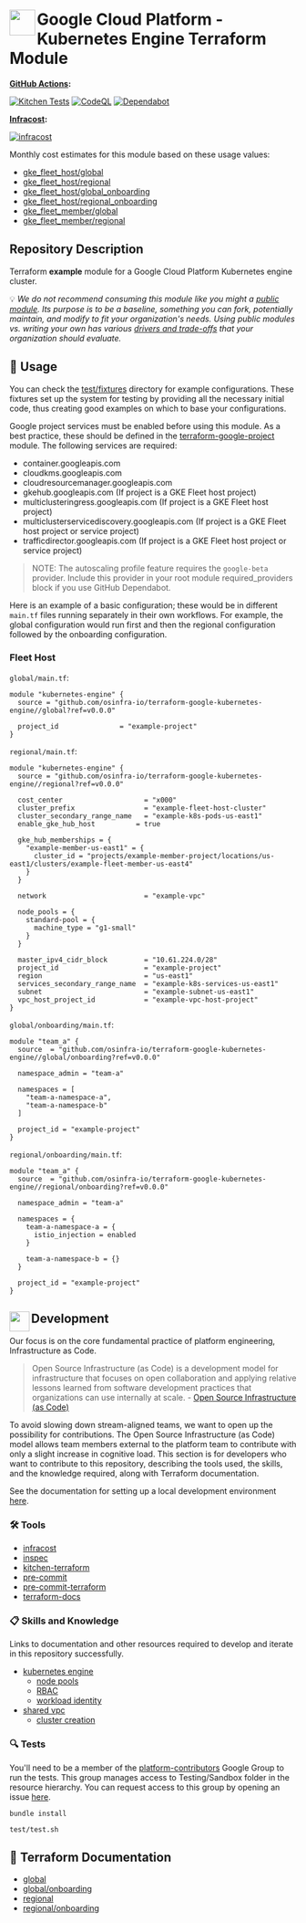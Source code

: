 # <img align="left" width="45" height="45" src="https://github.com/osinfra-io/terraform-google-kubernetes-engine/assets/1610100/38c94ec5-3cef-4716-9744-791d4df598ba"> Google Cloud Platform - Kubernetes Engine Terraform Module

**[GitHub Actions](https://github.com/osinfra-io/terraform-google-kubernetes-engine/actions):**

[![Kitchen Tests](https://github.com/osinfra-io/terraform-google-kubernetes-engine/actions/workflows/kitchen.yml/badge.svg)](https://github.com/osinfra-io/terraform-google-kubernetes-engine/actions/workflows/kitchen.yml) [![CodeQL](https://github.com/osinfra-io/terraform-google-kubernetes-engine/actions/workflows/github-code-scanning/codeql/badge.svg)](https://github.com/osinfra-io/terraform-google-kubernetes-engine/actions/workflows/github-code-scanning/codeql) [![Dependabot](https://github.com/osinfra-io/terraform-google-kubernetes-engine/actions/workflows/dependabot.yml/badge.svg)](https://github.com/osinfra-io/terraform-google-kubernetes-engine/actions/workflows/dependabot.yml)

**[Infracost](https://www.infracost.io):**

[![infracost](https://img.shields.io/endpoint?url=https://dashboard.api.infracost.io/shields/json/cbeecfe3-576f-4553-984c-e451a575ee47/repos/b4d909ac-2f7e-4c12-92c9-fe6759755494/branch/a863d75f-3eaa-49c4-a28b-2de0e18da95d)](https://dashboard.infracost.io/org/osinfra-io/repos/b4d909ac-2f7e-4c12-92c9-fe6759755494?tab=settings)

Monthly cost estimates for this module based on these usage values:

- [gke_fleet_host/global](test/fixtures/gke_fleet_host/global/infracost-usage.yml)
- [gke_fleet_host/regional](test/fixtures/gke_fleet_host/regional/infracost-usage.yml)
- [gke_fleet_host/global_onboarding](test/fixtures/gke_fleet_host/global_onboarding/infracost-usage.yml)
- [gke_fleet_host/regional_onboarding](test/fixtures/gke_fleet_host/regional_onboarding/infracost-usage.yml)
- [gke_fleet_member/global](test/fixtures/gke_fleet_member/global/infracost-usage.yml)
- [gke_fleet_member/regional](test/fixtures/gke_fleet_member/regional/infracost-usage.yml)

## Repository Description

Terraform **example** module for a Google Cloud Platform Kubernetes engine cluster.

💡 *We do not recommend consuming this module like you might a [public module](https://registry.terraform.io/browse/modules). Its purpose is to be a baseline, something you can fork, potentially maintain, and modify to fit your organization's needs. Using public modules vs. writing your own has various [drivers and trade-offs](https://docs.osinfra.io/fundamentals/architecture-decision-records/adr-0003) that your organization should evaluate.*

## 🔩 Usage

You can check the [test/fixtures](test/fixtures/) directory for example configurations. These fixtures set up the system for testing by providing all the necessary initial code, thus creating good examples on which to base your configurations.

Google project services must be enabled before using this module. As a best practice, these should be defined in the [terraform-google-project](https://github.com/osinfra-io/terraform-google-project) module. The following services are required:

- container.googleapis.com
- cloudkms.googleapis.com
- cloudresourcemanager.googleapis.com
- gkehub.googleapis.com (If project is a GKE Fleet host project)
- multiclusteringress.googleapis.com (If project is a GKE Fleet host project)
- multiclusterservicediscovery.googleapis.com (If project is a GKE Fleet host project or service project)
- trafficdirector.googleapis.com (If project is a GKE Fleet host project or service project)

> NOTE: The autoscaling profile feature requires the `google-beta` provider.
> Include this provider in your root module required_providers block if you use GitHub Dependabot.

Here is an example of a basic configuration; these would be in different `main.tf` files running separately in their own workflows. For example, the global configuration would run first  and then the regional configuration followed by the onboarding configuration.

### Fleet Host

`global/main.tf`:

```hcl
module "kubernetes-engine" {
  source = "github.com/osinfra-io/terraform-google-kubernetes-engine//global?ref=v0.0.0"

  project_id               = "example-project"
}
```

`regional/main.tf`:

```hcl
module "kubernetes-engine" {
  source = "github.com/osinfra-io/terraform-google-kubernetes-engine//regional?ref=v0.0.0"

  cost_center                    = "x000"
  cluster_prefix                 = "example-fleet-host-cluster"
  cluster_secondary_range_name   = "example-k8s-pods-us-east1"
  enable_gke_hub_host          = true

  gke_hub_memberships = {
    "example-member-us-east1" = {
      cluster_id = "projects/example-member-project/locations/us-east1/clusters/example-fleet-member-us-east4"
    }
  }

  network                        = "example-vpc"

  node_pools = {
    standard-pool = {
      machine_type = "g1-small"
    }
  }

  master_ipv4_cidr_block         = "10.61.224.0/28"
  project_id                     = "example-project"
  region                         = "us-east1"
  services_secondary_range_name  = "example-k8s-services-us-east1"
  subnet                         = "example-subnet-us-east1"
  vpc_host_project_id            = "example-vpc-host-project"
}
```

`global/onboarding/main.tf`:

```hcl
module "team_a" {
  source  = "github.com/osinfra-io/terraform-google-kubernetes-engine//global/onboarding?ref=v0.0.0"

  namespace_admin = "team-a"

  namespaces = [
    "team-a-namespace-a",
    "team-a-namespace-b"
  ]

  project_id = "example-project"
}
```

`regional/onboarding/main.tf`:

```hcl
module "team_a" {
  source  = "github.com/osinfra-io/terraform-google-kubernetes-engine//regional/onboarding?ref=v0.0.0"

  namespace_admin = "team-a"

  namespaces = {
    team-a-namespace-a = {
      istio_injection = enabled
    }

    team-a-namespace-b = {}
  }

  project_id = "example-project"
}
```

## <img align="left" width="35" height="35" src="https://github.com/osinfra-io/github-organization-management/assets/1610100/39d6ae3b-ccc2-42db-92f1-276a5bc54e65"> Development

Our focus is on the core fundamental practice of platform engineering, Infrastructure as Code.

>Open Source Infrastructure (as Code) is a development model for infrastructure that focuses on open collaboration and applying relative lessons learned from software development practices that organizations can use internally at scale. - [Open Source Infrastructure (as Code)](https://www.osinfra.io)

To avoid slowing down stream-aligned teams, we want to open up the possibility for contributions. The Open Source Infrastructure (as Code) model allows team members external to the platform team to contribute with only a slight increase in cognitive load. This section is for developers who want to contribute to this repository, describing the tools used, the skills, and the knowledge required, along with Terraform documentation.

See the documentation for setting up a local development environment [here](https://docs.osinfra.io/fundamentals/development-setup).

### 🛠️ Tools

- [infracost](https://github.com/infracost/infracost)
- [inspec](https://github.com/inspec/inspec)
- [kitchen-terraform](https://github.com/newcontext-oss/kitchen-terraform)
- [pre-commit](https://github.com/pre-commit/pre-commit)
- [pre-commit-terraform](https://github.com/antonbabenko/pre-commit-terraform)
- [terraform-docs](https://github.com/terraform-docs/terraform-docs)

### 📋 Skills and Knowledge

Links to documentation and other resources required to develop and iterate in this repository successfully.

- [kubernetes engine](https://cloud.google.com/kubernetes-engine/docs)
  - [node pools](https://cloud.google.com/kubernetes-engine/docs/concepts/node-pools)
  - [RBAC](https://cloud.google.com/kubernetes-engine/docs/how-to/role-based-access-control)
  - [workload identity](https://cloud.google.com/kubernetes-engine/docs/how-to/workload-identity)
- [shared vpc](https://cloud.google.com/vpc/docs/shared-vpc)
  - [cluster creation](https://cloud.google.com/kubernetes-engine/docs/how-to/cluster-shared-vpc)

### 🔍 Tests

You'll need to be a member of the [platform-contributors](https://groups.google.com/a/osinfra.io/g/platform-contributors) Google Group to run the tests. This group manages access to Testing/Sandbox folder in the resource hierarchy. You can request access to this group by opening an issue [here](https://github.com/osinfra-io/google-cloud-hierarchy/issues/new?assignees=&labels=enhancement&projects=&template=add-update-identity-group.yml&title=Add+or+update+identity+group).

```none
bundle install
```

```none
test/test.sh
```

## 📓 Terraform Documentation

- [global](global/README.md)
- [global/onboarding](global/onboarding/README.md)
- [regional](regional/README.md)
- [regional/onboarding](regional/onboarding/README.md)
